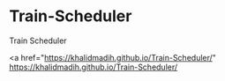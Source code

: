 # Train-Scheduler
Train Scheduler

<a href="https://khalidmadih.github.io/Train-Scheduler/" https://khalidmadih.github.io/Train-Scheduler/</a>
